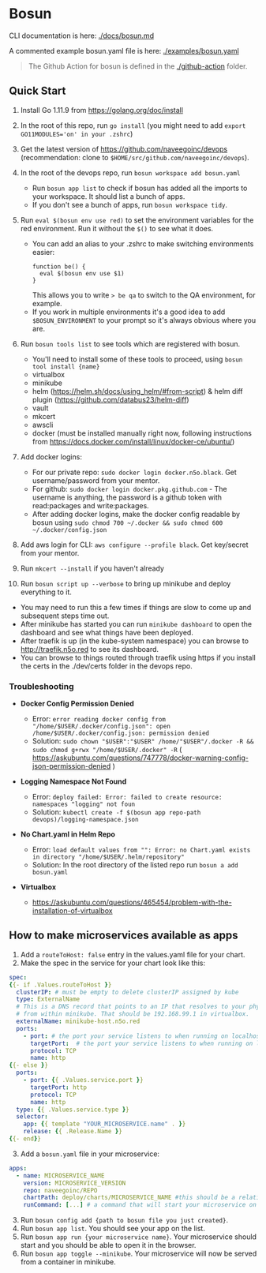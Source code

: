 # Bosun

CLI documentation is here: [./docs/bosun.md](./docs/bosun.md)

A commented example bosun.yaml file is here: [./examples/bosun.yaml](./examples/bosun.yaml)

> The Github Action for bosun is defined in the [./github-action](./github-action) folder.

## Quick Start

1. Install Go 1.11.9 from https://golang.org/doc/install
2. In the root of this repo, run `go install` (you might need to add `export GO11MODULES='on' in your .zshrc`)
3. Get the latest version of https://github.com/naveegoinc/devops (recommendation: clone to `$HOME/src/github.com/naveegoinc/devops`).
4. In the root of the devops repo, run `bosun workspace add bosun.yaml`
    - Run `bosun app list` to check if bosun has added all the imports to your workspace. It should list a bunch of apps.
    - If you don't see a bunch of apps, run `bosun workspace tidy`.    
    
5. Run `eval $(bosun env use red)` to set the environment variables for the red environment. Run it without the `$()` to see what it does.
    - You can add an alias to your .zshrc to make switching environments easier:
      ```
      function be() {
        eval $(bosun env use $1)
      }
      ```
      This allows you to write `> be qa` to switch to the QA environment, for example.
    - If you work in multiple environments it's a good idea to add `$BOSUN_ENVIRONMENT` to your prompt so it's always obvious where you are.

6. Run `bosun tools list` to see tools which are registered with bosun.
    - You'll need to install some of these tools to proceed, using `bosun tool install {name}`
    - virtualbox
    - minikube 
    - helm (https://helm.sh/docs/using_helm/#from-script) & helm diff plugin (https://github.com/databus23/helm-diff)
    - vault
    - mkcert
    - awscli
    - docker (must be installed manually right now, following instructions from https://docs.docker.com/install/linux/docker-ce/ubuntu/)
7. Add docker logins:
    - For our private repo: `sudo docker login docker.n5o.black`. Get username/password from your mentor.
    - For github: `sudo docker login docker.pkg.github.com` - The username is anything, the password is a github token with read:packages and write:packages.
    - After adding docker logins, make the docker config readable by bosun using `sudo chmod 700 ~/.docker && sudo chmod 600 ~/.docker/config.json`
8. Add aws login for CLI: `aws configure --profile black`. Get key/secret from your mentor.
9. Run `mkcert --install` if you haven't already
10. Run `bosun script up --verbose` to bring up minikube and deploy everything to it.
   - You may need to run this a few times if things are slow to come up and subsequent steps time out.
   - After minikube has started you can run `minikube dashboard` to open the dashboard and see what things have been deployed.
   - After traefik is up (in the kube-system namespace) you can browse to http://traefik.n5o.red to see its dashboard.
   - You can browse to things routed through traefik using https if you install the certs in the ./dev/certs folder in the devops repo.

### Troubleshooting

- **Docker Config Permission Denied**

  - Error:
    `error reading docker config from "/home/$USER/.docker/config.json": open /home/$USER/.docker/config.json: permission denied`
  - Solution: `sudo chown "$USER":"$USER" /home/"$USER"/.docker -R && sudo chmod g+rwx "/home/$USER/.docker" -R` ( https://askubuntu.com/questions/747778/docker-warning-config-json-permission-denied )

- **Logging Namespace Not Found**

  - Error: `deploy failed: Error: failed to create resource: namespaces "logging" not foun`
  - Solution: `kubectl create -f $(bosun app repo-path devops)/logging-namespace.json`

- **No Chart.yaml in Helm Repo**
  - Error: `load default values from "": Error: no Chart.yaml exists in directory "/home/$USER/.helm/repository"`
  - Solution: In the root directory of the listed repo run `bosun a add bosun.yaml`

- **Virtualbox**  
  - https://askubuntu.com/questions/465454/problem-with-the-installation-of-virtualbox

## How to make microservices available as apps

1. Add a `routeToHost: false` entry in the values.yaml file for your chart.
2. Make the spec in the service for your chart look like this:

```yaml
spec:
{{- if .Values.routeToHost }}
  clusterIP: # must be empty to delete clusterIP assigned by kube
  type: ExternalName
  # This is a DNS record that points to an IP that resolves to your physical computer
  # from within minikube. That should be 192.168.99.1 in virtualbox.
  externalName: minikube-host.n5o.red
  ports:
    - port: # the port your service listens to when running on localhost
      targetPort:  # the port your service listens to when running on localhost
      protocol: TCP
      name: http
{{- else }}
  ports:
    - port: {{ .Values.service.port }}
      targetPort: http
      protocol: TCP
      name: http
  type: {{ .Values.service.type }}
  selector:
    app: {{ template "YOUR_MICROSERVICE.name" . }}
    release: {{ .Release.Name }}
{{- end}}

```

3. Add a `bosun.yaml` file in your microservice:

```yaml
apps:
  - name: MICROSERVICE_NAME
    version: MICROSERVICE_VERSION
    repo: naveegoinc/REPO
    chartPath: deploy/charts/MICROSERVICE_NAME #this should be a relative path from the bosun.yaml file
    runCommand: [...] # a command that will start your microservice on your machine
```

3. Run `bosun config add {path to bosun file you just created}`.
4. Run `bosun app list`. You should see your app on the list.
5. Run `bosun app run {your microservice name}`. Your microservice should start and you should be able to open it in the browser.
6. Run `bosun app toggle --minikube`. Your microservice will now be served from a container in minikube.
